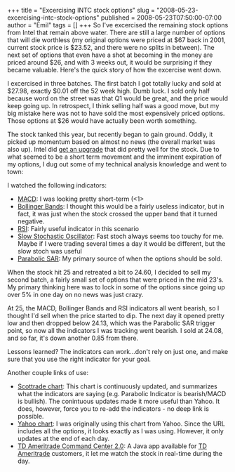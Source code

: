 +++
title = "Excercising INTC stock options"
slug = "2008-05-23-excercising-intc-stock-options"
published = 2008-05-23T07:50:00-07:00
author = "Emil"
tags = []
+++
So I've excercised the remaining stock options from Intel that remain
above water. There are still a large number of options that will die
worthless (my original options were priced at $67 back in 2001, current
stock price is $23.52, and there were no splits in between). The next
set of options that even have a shot at becoming in the money are priced
around $26, and with 3 weeks out, it would be surprising if they became
valuable. Here's the quick story of how the excercise went down.  
  
I excercised in three batches. The first batch I got totally lucky and
sold at $27.98, exactly $0.01 off the 52 week high. Dumb luck. I sold
only half because word on the street was that Q1 would be great, and the
price would keep going up. In retrospect, I think selling half was a
good move, but my big mistake here was not to have sold the most
expensively priced options. Those options at $26 would have actually
been worth something.  
  
The stock tanked this year, but recently began to gain ground. Oddly, it
picked up momentum based on almost no news (the overall market was also
up). Intel did [get an
upgrade](http://www.thestreet.com/s/tech-winners-and-losers-intel/newsanalysis/winnerstech/_msnh/10417027.html?&cm_ven=MSNH&cm_cat=FREE&cm_ite=NA)
that did pretty well for the stock. Due to what seemed to be a short
term movement and the imminent expiration of my options, I dug out some
of my technical analysis knowledge and went to town:  
  
I watched the following indicators:  
  

-   [MACD](http://www.investopedia.com/terms/m/macd.asp): I was looking
    pretty short-term (&lt;1&gt;
-   [Bollinger
    Bands](http://www.investopedia.com/terms/b/bollingerbands.asp): I
    thought this would be a fairly useless indicator, but in fact, it
    was just when the stock crossed the upper band that it turned
    negative.
-   [RSI](http://www.investopedia.com/terms/r/rsi.asp): Fairly useful
    indicator in this scenario
-   [Slow Stochastic
    Oscillator](http://www.investopedia.com/terms/s/stochasticoscillator.asp):
    Fast stoch always seems too touchy for me. Maybe if I were trading
    several times a day it would be different, but the slow stoch was
    useful
-   [Parabolic
    SAR](http://www.investopedia.com/terms/p/parabolicindicator.asp): My
    primary source of when the options should be sold.  

When the stock hit 25 and retreated a bit to 24.60, I decided to sell my
second batch, a fairly small set of options that were priced in the mid
23's. My primary thinking here was to lock in some of the options since
going up over 5% in one day on no news was just crazy.  
  
At 25, the MACD, Bollinger Bands and RSI indicators all went bearish, so
I thought I'd sell when the price started to dip. The next day it opened
pretty low and then dropped below 24.13, which was the Parabolic SAR
trigger point, so now all the indicators I was tracking went bearish. I
sold at 24.08, and so far, it's down another 0.85 from there.  
  
Lessons learned? The indicators can work...don't rely on just one, and
make sure that you use the right indicator for your goal.  
  
Another couple links of use:  

-   [Scottrade
    chart](http://research.scottrade.com/public/stocks/charts/charts.asp?symbol=INTC):
    This chart is continuously updated, and summarizes what the
    indicators are saying (e.g. Parabolic Indicator is bearish/MACD is
    bullish). The conintuous updates made it more useful than Yahoo. It
    does, however, force you to re-add the indicators - no deep link is
    possible.
-   [Yahoo
    chart](http://finance.yahoo.com/echarts?s=INTC#chart1:symbol=intc;range=1m;indicator=bollinger+psar+rsi+macd+stochasticfast;charttype=candlestick;crosshair=on;ohlcvalues=0;logscale=off;source=undefined):
    I was originally using this chart from Yahoo. Since the URL includes
    all the options, it looks exactly as I was using. However, it only
    updates at the end of each day.
-   [TD Ameritrade Command Center
    2.0](http://www.tdameritrade.com/tradingtools/commandcenter.html): A
    Java app available for [TD
    Ameritrade](http://www.tdameritrade.com/welcome1.html) customers, it
    let me watch the stock in real-time during the day.
